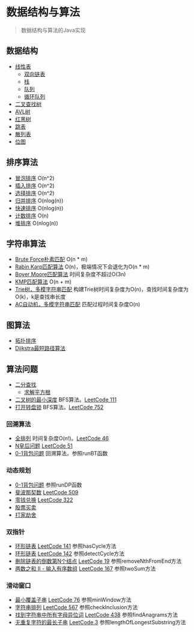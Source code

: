 # 数据结构与算法
> 数据结构与算法的Java实现

## 数据结构
* [线性表](src/main/java/datastructure/lineartable)
    * [双向链表](src/main/java/datastructure/lineartable/DoublyLinkedList.java)
    * [栈](src/main/java/datastructure/lineartable/Stack.java)
    * [队列](src/main/java/datastructure/lineartable/Queue.java)
    * [循环队列](src/main/java/datastructure/lineartable/CircularQueue.java)
* [二叉查找树](src/main/java/datastructure/binarysearchtree/BinarySearchTree.java)
* [AVL树](src/main/java/datastructure/balancedtree/AVLTree.java)
* [红黑树](src/main/java/datastructure/balancedtree/RedBlackTree.java)
* [跳表](src/main/java/datastructure/skiplist/SkipList.java)
* [散列表](src/main/java/datastructure/hashtable/HashTable.java)
* [位图](src/main/java/datastructure/bitmap/BitMap.java)

## 排序算法
* [冒泡排序](src/main/java/sort/BubbleSort.java)  O(n^2)
* [插入排序](src/main/java/sort/InsertionSort.java) O(n^2)
* [选择排序](src/main/java/sort/SelectionSort.java) O(n^2)
* [归并排序](src/main/java/sort/MergeSort.java) O(nlog(n))
* [快速排序](src/main/java/sort/QuickSort.java) O(nlog(n))
* [计数排序](src/main/java/sort/CountingSort.java) O(n)
* [堆排序](src/main/java/sort/HeapSort.java) O(nlog(n))
    
## 字符串算法
* [Brute Force朴素匹配](src/main/java/string/BruteForce.java) O(n * m)
* [Rabin Karp匹配算法](src/main/java/string/RabinKarp.java) O(n)，极端情况下会退化为O(n * m)
* [Boyer Moore匹配算法](src/main/java/string/BoyerMoore.java) 时间复杂度不超过O(3n)
* [KMP匹配算法](src/main/java/string/KMP.java) O(n + m)
* [Trie树，多模字符串匹配](src/main/java/string/Trie.java) 构建Trie树时间复杂度为O(n)，查找时间复杂度为O(k)，k是查找串长度
* [AC自动机，多模字符串匹配](src/main/java/string/AC.java) 匹配过程时间复杂度O(n)

## 图算法
* [拓扑排序](src/main/java/graph/Topology.java)
* [Dijkstra最短路径算法](src/main/java/graph/Dijkstra.java)

## 算法问题
* [二分查找](src/main/java/problems/BinarySearch.java)
    * [求解平方根](src/main/java/problems/BinarySearch.java)
* [二叉树的最小深度](src/main/java/problems/MinDepth.java) BFS算法。[LeetCode 111](https://leetcode-cn.com/problems/minimum-depth-of-binary-tree/)
* [打开转盘锁](src/main/java/problems/OpenLock.java) BFS算法。[LeetCode 752](https://leetcode-cn.com/problems/open-the-lock/) 

### 回溯算法
* [全排列](src/main/java/problems/Permutation.java) 时间复杂度O(n!)。[LeetCode 46](https://leetcode-cn.com/problems/permutations/)
* [N皇后问题](src/main/java/problems/NQueens.java) [LeetCode 51](https://leetcode-cn.com/problems/n-queens/)
* [0-1背包问题](src/main/java/problems/Backpack.java) 回溯算法，参照runBT函数

### 动态规划
* [0-1背包问题](src/main/java/problems/Backpack.java) 参照runDP函数
* [斐波那契数](src/main/java/problems/Fibonacci.java) [LeetCode 509](https://leetcode-cn.com/problems/fibonacci-number/)
* [零钱兑换](src/main/java/problems/CoinChange.java) [LeetCode 322](https://leetcode-cn.com/problems/coin-change/)
* [股票买卖](src/main/java/problems/Stock.java)
* [打家劫舍](src/main/java/problems/HouseRobber.java)

### 双指针
* [环形链表](src/main/java/problems/TwoPointers.java) [LeetCode 141](https://leetcode-cn.com/problems/linked-list-cycle/) 参照hasCycle方法
* [环形链表](src/main/java/problems/TwoPointers.java) [LeetCode 142](https://leetcode-cn.com/problems/linked-list-cycle-ii/) 参照detectCycle方法
* [删除链表的倒数第N个结点](src/main/java/problems/TwoPointers.java) [LeetCode 19](https://leetcode-cn.com/problems/remove-nth-node-from-end-of-list/) 参照removeNthFromEnd方法
* [两数之和 II - 输入有序数组](src/main/java/problems/TwoPointers.java) [LeetCode 167](https://leetcode-cn.com/problems/two-sum-ii-input-array-is-sorted/) 参照twoSum方法

### 滑动窗口
* [最小覆盖子串](src/main/java/problems/SlideWindow.java) [LeetCode 76](https://leetcode-cn.com/problems/minimum-window-substring/) 参照minWindow方法
* [字符串排列](src/main/java/problems/SlideWindow.java) [LeetCode 567](https://leetcode-cn.com/problems/permutation-in-string/) 参照checkInclusion方法
* [找到字符串中所有字母异位词](src/main/java/problems/SlideWindow.java) [LeetCode 438](https://leetcode-cn.com/problems/find-all-anagrams-in-a-string/) 参照findAnagrams方法
* [无重复字符的最长子串](src/main/java/problems/SlideWindow.java) [LeetCode 3](https://leetcode-cn.com/problems/longest-substring-without-repeating-characters/) 参照lengthOfLongestSubstring方法